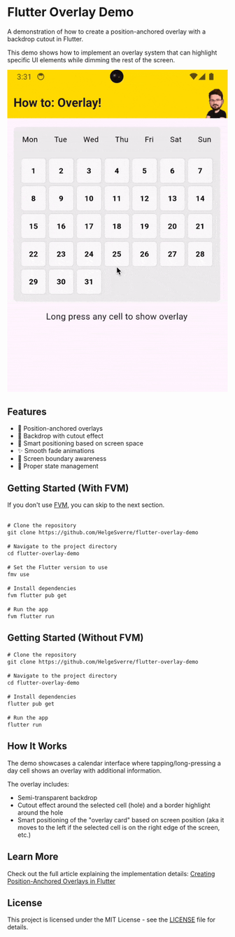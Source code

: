 # Flutter Overlay Demo

A demonstration of how to create a position-anchored overlay with a backdrop cutout in Flutter.

This demo shows how to implement an overlay system that can highlight specific UI elements while
dimming the rest of the
screen.

<a href="https://share.helgesver.re/dd1tj0cJ">
<img src="./art/demo.gif">
</a>

## Features

- 📍 Position-anchored overlays
- 🎨 Backdrop with cutout effect
- 🎯 Smart positioning based on screen space
- ✨ Smooth fade animations
- 📱 Screen boundary awareness
- 🔄 Proper state management

## Getting Started (With FVM)

If you don't use [FVM](https://fvm.app/documentation/getting-started), you can skip to the next
section.

```shell

# Clone the repository
git clone https://github.com/HelgeSverre/flutter-overlay-demo

# Navigate to the project directory
cd flutter-overlay-demo

# Set the Flutter version to use 
fmv use 

# Install dependencies
fvm flutter pub get

# Run the app
fvm flutter run
```

## Getting Started (Without FVM)

```shell
# Clone the repository
git clone https://github.com/HelgeSverre/flutter-overlay-demo

# Navigate to the project directory
cd flutter-overlay-demo

# Install dependencies
flutter pub get

# Run the app
flutter run
```

## How It Works

The demo showcases a calendar interface where tapping/long-pressing a day cell shows an overlay with
additional information.

The overlay includes:

- Semi-transparent backdrop
- Cutout effect around the selected cell (hole) and a border highlight around the hole
- Smart positioning of the "overlay card" based on screen position (aka it moves to the left if the
  selected cell is on the right edge of the screen, etc.)

## Learn More

Check out the full article explaining the implementation details:
[Creating Position-Anchored Overlays in Flutter](https://helgesver.re/articles/flutter-anchored-overlay-cutout-backdrop)

## License

This project is licensed under the MIT License - see the [LICENSE](LICENSE.md) file for details.
